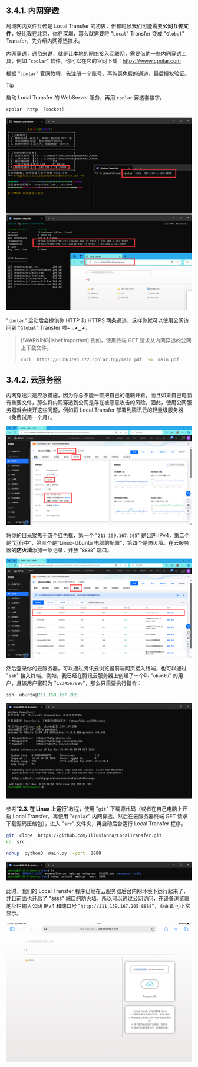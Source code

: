 ## 3.4.1. 内网穿透

局域网内文件互传是 Local Transfer 的初衷，但有时候我们可能需要**公网互传文件**，好比我在北京，你在深圳，那么就需要将 "`Local`" Transfer 变成 "`Global`" Transfer，先介绍内网穿透技术。

内网穿透，通俗来说，就是让本地的网络接入互联网，需要借助一些内网穿透工具，例如 "`cpolar`" 软件，你可以在它的官网下载：https://www.cpolar.com

根据 "`cpolar`" 官网教程，先注册一个账号，再购买免费的通道，最后授权验证。

> [!TIP]
> 启动 Local Transfer 的 WebServer 服务，再用 `cpolar` 穿透套接字。
> ```PowerShell
> cpolar  http  [socket]
> ```

<div style="text-align: center;">
    <img src="../assets/img/demo-cpolar.png" style="zoom:100%;" alt="Oops?">
    <img src="../assets/img/demo-cpolar-result.png" style="zoom:100%;" alt="Oops?">
</div>

"`cpolar`" 启动后会提供你 HTTP 和 HTTPS 两条通道，这样你就可以使用公网访问到 "`Global`" Transfer 啦~ ｡◕‿◕｡

> [!WARNING|label:Important]
> 例如，使用终端 GET 请求从内网穿透的公网上下载文件。
> ```Bash
> curl  https://53b6379b.r22.cpolar.top/main.pdf  -o  main.pdf
> ```

## 3.4.2. 云服务器

内网穿透只是应急措施，因为你总不能一直把自己的电脑开着，而且如果自己电脑有重要文件，那么将内网穿透到公网是存在被恶意攻击的风险。因此，使用公网服务器就会绕开这些问题，例如将 Local Transfer 部署到腾讯云的轻量级服务器（免费试用一个月）。

<div style="text-align: center;">
    <img src="../assets/img/demo-Tencent.png" style="zoom:100%;" alt="Oops?">
</div>

将你的目光聚焦于四个红色框，第一个 "`211.159.167.205`" 是公网 IPv4，第二个是“运行中”，第三个是“Linux-Ubuntu 电脑的配置”，第四个是防火墙。在云服务器的**防火墙**添加一条记录，开放 "`8888`" 端口。

<div style="text-align: center;">
    <img src="../assets/img/demo-firewall.png" style="zoom:100%;" alt="Oops?">
</div>

然后登录你的云服务器，可以通过腾讯云浏览器前端网页接入终端，也可以通过 "`ssh`" 接入终端。例如，我已经在腾讯云服务器上创建了一个叫 "`ubuntu`" 的用户，且该用户密码为 "`1234567890`"，那么只需要执行指令：

```PowerShell
ssh  ubuntu@211.159.167.205
```

<div style="text-align: center;">
    <img src="../assets/img/demo-ssh.png" style="zoom:100%;" alt="Oops?">
</div>

参考“**2.3. 在 Linux 上运行**”教程，使用 "`git`" 下载源代码（或者在自己电脑上开启 Local Transfer，再使用 "`cpolar`" 内网穿透，然后在云服务器终端 GET 请求下载源码压缩包），进入 "`src`" 文件夹，再启动后台运行 Local Transfer 程序。

```Bash
git  clone  https://github.com/Illusionna/LocalTransfer.git
cd  src
```

```Bash
nohup  python3  main.py  -port  8888
```

<div style="text-align: center;">
    <img src="../assets/img/demo-nohup.png" style="zoom:100%;" alt="Oops?">
</div>

此时，我们的 Local Transfer 程序已经在云服务器后台内网环境下运行起来了，并且前面也开启了 "`8888`" 端口的防火墙，所以可以通过公网访问，在设备浏览器地址栏输入公网 IPv4 和端口号 "`http://211.159.167.205:8888`"，页面即可正常显示。

<div style="text-align: center;">
    <img src="../assets/img/demo-public.png" style="zoom:100%;" alt="Oops?">
</div>